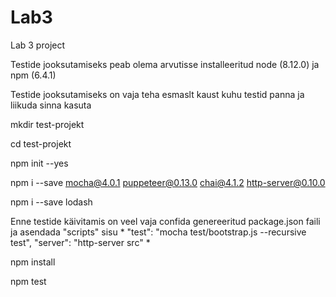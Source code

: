 # Lab3
Lab 3 project

Testide jooksutamiseks peab olema arvutisse installeeritud node (8.12.0) ja npm (6.4.1)

Testide jooksutamiseks on vaja teha esmaslt kaust kuhu testid panna ja liikuda sinna kasuta

mkdir test-projekt

cd test-projekt

npm init --yes

npm i --save mocha@4.0.1 puppeteer@0.13.0 chai@4.1.2 http-server@0.10.0

npm i --save lodash

Enne testide käivitamis on veel vaja confida genereeritud package.json faili ja asendada "scripts" sisu
*
"test": "mocha test/bootstrap.js --recursive test",
"server": "http-server src"
*

npm install

npm test
